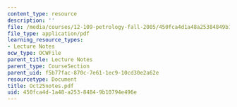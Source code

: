```yaml
---
content_type: resource
description: ''
file: /media/courses/12-109-petrology-fall-2005/450fca4d1a48a25384849b10794e496e_Oct25notes.pdf
file_type: application/pdf
learning_resource_types:
- Lecture Notes
ocw_type: OCWFile
parent_title: Lecture Notes
parent_type: CourseSection
parent_uid: f5b77fac-870c-7e61-1ec9-10cd30e2a62e
resourcetype: Document
title: Oct25notes.pdf
uid: 450fca4d-1a48-a253-8484-9b10794e496e
---
```

